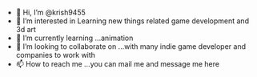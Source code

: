 - 👋 Hi, I’m @krish9455
- 👀 I’m interested in Learning new things related game development and 3d art
- 🌱 I’m currently learning ...animation 
- 💞️ I’m looking to collaborate on ...with many indie game developer and companies to work with
- 📫 How to reach me ...you can mail me and message me here

<!---
krish9455/krish9455 is a ✨ special ✨ repository because its `README.md` (this file) appears on your GitHub profile.
You can click the Preview link to take a look at your changes.
--->
